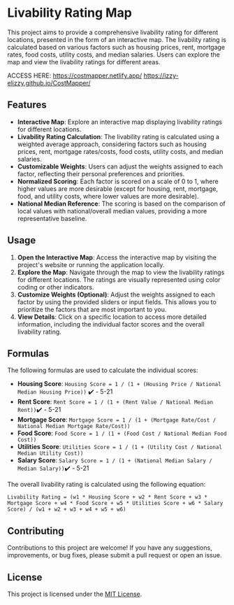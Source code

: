 # Livability Rating Map

This project aims to provide a comprehensive livability rating for different locations, presented in the form of an interactive map. The livability rating is calculated based on various factors such as housing prices, rent, mortgage rates, food costs, utility costs, and median salaries. Users can explore the map and view the livability ratings for different areas.

ACCESS HERE: https://costmapper.netlify.app/
             https://izzy-elizzy.github.io/CostMapper/
             

## Features

- **Interactive Map**: Explore an interactive map displaying livability ratings for different locations.
- **Livability Rating Calculation**: The livability rating is calculated using a weighted average approach, considering factors such as housing prices, rent, mortgage rates/costs, food costs, utility costs, and median salaries.
- **Customizable Weights**: Users can adjust the weights assigned to each factor, reflecting their personal preferences and priorities.
- **Normalized Scoring**: Each factor is scored on a scale of 0 to 1, where higher values are more desirable (except for housing, rent, mortgage, food, and utility costs, where lower values are more desirable).
- **National Median Reference**: The scoring is based on the comparison of local values with national/overall median values, providing a more representative baseline.

## Usage

1. **Open the Interactive Map**: Access the interactive map by visiting the project's website or running the application locally.
2. **Explore the Map**: Navigate through the map to view the livability ratings for different locations. The ratings are visually represented using color coding or other indicators.
3. **Customize Weights (Optional)**: Adjust the weights assigned to each factor by using the provided sliders or input fields. This allows you to prioritize the factors that are most important to you.
4. **View Details**: Click on a specific location to access more detailed information, including the individual factor scores and the overall livability rating.

## Formulas

The following formulas are used to calculate the individual scores:

- **Housing Score**: `Housing Score = 1 / (1 + (Housing Price / National Median Housing Price))` ✔️ - 5-21
- **Rent Score**: `Rent Score = 1 / (1 + (Rent Value / National Median Rent))`✔️ - 5-21
- **Mortgage Score**: `Mortgage Score = 1 / (1 + (Mortgage Rate/Cost / National Median Mortgage Rate/Cost))`
- **Food Score**: `Food Score = 1 / (1 + (Food Cost / National Median Food Cost))`
- **Utilities Score**: `Utilities Score = 1 / (1 + (Utility Cost / National Median Utility Cost))`
- **Salary Score**: `Salary Score = 1 / (1 + (National Median Salary / Median Salary))`✔️ - 5-21

The overall livability rating is calculated using the following equation:

```
Livability Rating = (w1 * Housing Score + w2 * Rent Score + w3 * Mortgage Score + w4 * Food Score + w5 * Utilities Score + w6 * Salary Score) / (w1 + w2 + w3 + w4 + w5 + w6)
```

## Contributing

Contributions to this project are welcome! If you have any suggestions, improvements, or bug fixes, please submit a pull request or open an issue.

## License

This project is licensed under the [MIT License](LICENSE).
